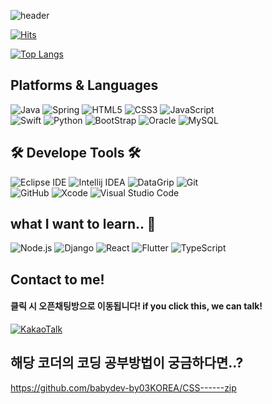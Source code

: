 ![header](https://capsule-render.vercel.app/api?type=wave&color=auto&height=300&section=header&text=HyeongjuPARK%20👨‍💻&fontSize=90)

[![Hits](https://hits.seeyoufarm.com/api/count/incr/badge.svg?url=https%3A%2F%2Fgithub.com%2Fbabydev-by03KOREA&count_bg=%23364E98&title_bg=%234DB289&icon=&icon_color=%23E7E7E7&title=hits&edge_flat=false)](https://hits.seeyoufarm.com)

<!-- [![Anurag's GitHub stats](https://github-readme-stats.vercel.app/api?username=babydev-by03KOREA&show_icons=true&theme=tokyonight)](https://github.com/anuraghazra/github-readme-stats) -->

[![Top Langs](https://github-readme-stats.vercel.app/api/top-langs/?username=babydev-by03KOREA&layout=compact)](https://github.com/anuraghazra/github-readme-stats)

## Platforms & Languages <br/>
![Java](https://img.shields.io/badge/Java-007396.svg?&style=for-the-badge&logo=Java&logoColor=white)
![Spring](https://img.shields.io/badge/Spring-6DB33F.svg?&style=for-the-badge&logo=Spring&logoColor=white)
![HTML5](https://img.shields.io/badge/HTML5-E34F26.svg?&style=for-the-badge&logo=HTML5&logoColor=white)
![CSS3](https://img.shields.io/badge/CSS3-1572B6.svg?&style=for-the-badge&logo=CSS3&logoColor=white)
![JavaScript](https://img.shields.io/badge/JavaScript-F7DF1E.svg?&style=for-the-badge&logo=JavaScript&logoColor=white) <br/>
![Swift](https://img.shields.io/badge/Swift-F05138.svg?&style=for-the-badge&logo=Swift&logoColor=white)
![Python](https://img.shields.io/badge/Python-3776AB.svg?&style=for-the-badge&logo=Python&logoColor=white)
![BootStrap](https://img.shields.io/badge/BootStrap-7952B3.svg?&style=for-the-badge&logo=BootStrap&logoColor=white)
![Oracle](https://img.shields.io/badge/Oracle-F80000.svg?&style=for-the-badge&logo=Oracle&logoColor=white)
![MySQL](https://img.shields.io/badge/MySQL-4479A1.svg?&style=for-the-badge&logo=MySQL&logoColor=white)

## 🛠 Develope Tools 🛠<br/>
![Eclipse IDE](https://img.shields.io/badge/Eclipse%20IDE-2C2255.svg?&style=for-the-badge&logo=Eclipse%20IDE&logoColor=white)
![Intellij IDEA](https://img.shields.io/badge/IntelliJ%20IDEA-000000.svg?&style=for-the-badge&logo=IntelliJ%20IDEA&logoColor=white)
![DataGrip](https://img.shields.io/badge/DataGrip-000000.svg?&style=for-the-badge&logo=DataGrip&logoColor=white)
![Git](https://img.shields.io/badge/Git-F05032.svg?&style=for-the-badge&logo=Git&logoColor=white) <br/>
![GitHub](https://img.shields.io/badge/GitHub-181717.svg?&style=for-the-badge&logo=GitHub&logoColor=white)
![Xcode](https://img.shields.io/badge/Xcode-147EFB.svg?&style=for-the-badge&logo=Xcode&logoColor=white)
![Visual Studio Code](https://img.shields.io/badge/Visual%20Studio%20Code-007ACC.svg?&style=for-the-badge&logo=Visual%20Studio%20Code&logoColor=white)

## what I want to learn.. 💭
![Node.js](https://img.shields.io/badge/Node.js-339933.svg?&style=for-the-badge&logo=Node.js&logoColor=white)
![Django](https://img.shields.io/badge/Django-092E20.svg?&style=for-the-badge&logo=Django&logoColor=white)
![React](https://img.shields.io/badge/React-61DAFB.svg?&style=for-the-badge&logo=React&logoColor=white)
![Flutter](https://img.shields.io/badge/Flutter-02569B.svg?&style=for-the-badge&logo=Flutter&logoColor=white)
![TypeScript](https://img.shields.io/badge/TypeScript-3178C6.svg?&style=for-the-badge&logo=TypeScript&logoColor=white)

## Contact to me!
#### 클릭 시 오픈채팅방으로 이동됩니다! if you click this, we can talk!
<a href="https://open.kakao.com/o/sAQQPame">![KakaoTalk](https://img.shields.io/badge/KakaoTalk-FFCD00.svg?&style=for-the-badge&logo=KakaoTalk&logoColor=white)</a>

## 해당 코더의 코딩 공부방법이 궁금하다면..?
https://github.com/babydev-by03KOREA/CSS------zip
